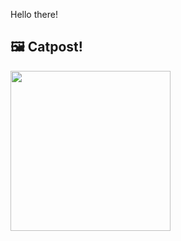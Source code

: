 Hello there!



## 🖼️ Catpost!

<sub>
    <img src="https://cdn2.thecatapi.com/images/58r4fYPa6.jpg" height="256">
</sub>

